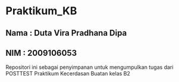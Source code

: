 # Praktikum_KB
## Nama : Duta Vira Pradhana Dipa
## NIM  : 2009106053
Repositori ini sebagai penyimpanan untuk mengumpulkan tugas dari POSTTEST Praktikum Kecerdasan Buatan kelas B2
